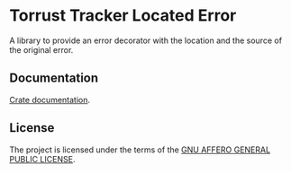 # Torrust Tracker Located Error

A library to provide an error decorator with the location and the source of the original error.

## Documentation

[Crate documentation](https://docs.rs/torrust-tracker-located-error).

## License

The project is licensed under the terms of the [GNU AFFERO GENERAL PUBLIC LICENSE](../../LICENSE).
